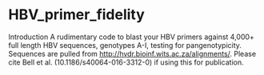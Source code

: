 # HBV_primer_fidelity
Introduction
    A rudimentary code to blast your HBV primers against 4,000+ full length HBV sequences, genotypes A-I, testing for pangenotypicity.
    Sequences are pulled from http://hvdr.bioinf.wits.ac.za/alignments/. Please cite Bell et al. (10.1186/s40064-016-3312-0) if using this for           publication.


